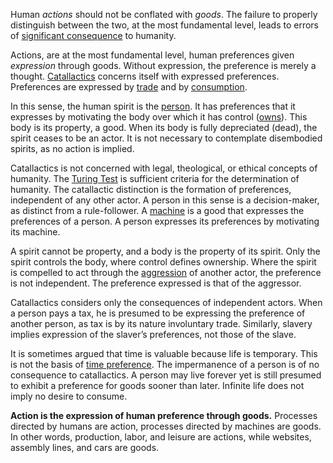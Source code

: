 Human *actions* should not be conflated with *goods*. The failure to properly distinguish between the two, at the most fundamental level, leads to errors of [significant consequence](https://en.m.wikipedia.org/wiki/Labor_theory_of_value) to humanity.

Actions, are at the most fundamental level, human preferences given *expression* through goods. Without expression, the preference is merely a thought. [Catallactics](https://en.m.wikipedia.org/wiki/Catallactics) concerns itself with expressed preferences. Preferences are expressed by [trade](Glossary#trade) and by [consumption](Depreciation-Principle).

In this sense, the human spirit is the [person](Glossary#person). It has preferences that it expresses by motivating the body over which it has control ([owns](Glossary#owner)). This body is its property, a good. When its body is fully depreciated (dead), the spirit ceases to be an actor. It is not necessary to contemplate disembodied spirits, as no action is implied.

Catallactics is not concerned with legal, theological, or ethical concepts of humanity. The [Turing Test](https://en.m.wikipedia.org/wiki/Turing_test) is sufficient criteria for the determination of humanity. The catallactic distinction is the formation of preferences, independent of any other actor. A person in this sense is a decision-maker, as distinct from a rule-follower. A [machine](Glossary#machine) is a good that expresses the preferences of a person. A person expresses its preferences by motivating its machine.

A spirit cannot be property, and a body is the property of its spirit. Only the spirit controls the body, where control defines ownership. Where the spirit is compelled to act through the [aggression](https://en.m.wikipedia.org/wiki/Non-aggression_principle) of another actor, the preference is not independent. The preference expressed is that of the aggressor.

Catallactics considers only the consequences of independent actors. When a person pays a tax, he is presumed to be expressing the preference of another person, as tax is by its nature involuntary trade. Similarly, slavery implies expression of the slaver’s preferences, not those of the slave.

It is sometimes argued that time is valuable because life is temporary. This is not the basis of [time preference](Time-Preference-Fallacy). The impermanence of a person is of no consequence to catallactics. A person may live forever yet is still presumed to exhibit a preference for goods sooner than later. Infinite life does not imply no desire to consume.

**Action is the expression of human preference through goods.** Processes directed by humans are action, processes directed by machines are goods. In other words, production, labor, and leisure are actions, while websites, assembly lines, and cars are goods.